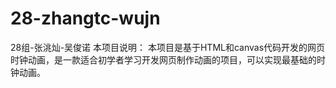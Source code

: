 # 28-zhangtc-wujn
28组-张洮灿-吴俊诺
本项目说明：
  本项目是基于HTML和canvas代码开发的网页时钟动画，是一款适合初学者学习开发网页制作动画的项目，可以实现最基础的时钟动画。

